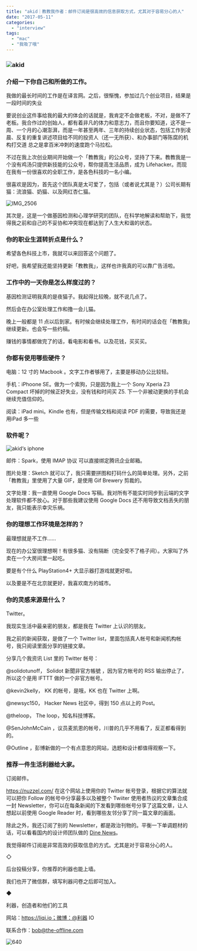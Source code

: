 ```yaml
---
title: "akid｜教教我作者：邮件订阅是很高效的信息获取方式，尤其对于容易分心的人"
date: "2017-05-11"
categories: 
  - "interview"
tags: 
  - "mac"
  - "我吸了哦"
---
```


### ![akid](/images/58222.jpg)

### **介绍一下你自己和所做的工作。**

我做的最长时间的工作是在译言网。之后，很惭愧，参加过几个创业项目，结果是一段时间的失业

要说创业这件事给我的最大的体会的话就是，我肯定不会做老板，不对，是做不了老板。我合作过的创始人，都有着非凡的体力和意志力，而且你要知道，这不是一周、一个月的心潮澎湃，而是一年甚至两年、三年的持续创业状态，包括工作到凌晨、反复的重复讲述项目给不同的投资人（还一无所获）、和办事部门等陈腐的机构打交道 总之是拿百米冲刺的速度跑个马拉松。

不过在我上次创业期间开始做一个「教教我」的公众号，坚持了下来。教教我是一个没有鸡汤只提供新技能的公众号，帮你提高生活品质，成为 Lifehacker。而现在我有一份很喜欢的全职工作，是各色科技的一名小编。

很喜欢是因为，首先这个团队真是太可爱了，包括（或者说尤其是？）公司长期有猫：流浪猫、奶猫、以及网红杏仁猫。

![IMG_2506](/images/10210-908x1024.jpg)

其次是，这是一个做基因检测和心理学研究的团队，在科学地解读和帮助下，我觉得我之前和自己的不妥协和冲突现在都达到了人生大和谐的状态。

### **你的职业生涯转折点是什么？**

希望各色科技上市，我就可以来回答这个问题了。

好吧，我希望我还能坚持更新「教教我」，这样也许我真的可以靠广告活啦。

### **工作中的一天你是怎么样度过的？**

基因检测证明我真的是夜猫子。我起得比较晚，就不说几点了。

然后会在办公室处理工作和撸一会儿猫。

晚上一般都是 11 点以后到家。有时候会继续处理工作，有时间的话会在「教教我」继续更新。也会写一些约稿。

赚钱的事情都做完了的话，看电影和看书。以及花钱，买买买。

### **你都有使用哪些硬件？**

电脑：12 寸的 Macbook 。文字工作者够用了，主要是移动办公比较轻。

手机：iPhoone SE。做为一个索狗，只是因为我上一个 Sony Xperia Z3 Compact 坏掉的时候正好失业，没有钱和时间买 Z5. 下一个非被动更换的手机会继续充值信仰的。

阅读：iPad mini。Kindle 也有，但是传输文档和阅读 PDF 的需要，导致我还是用iPad 多一些

### **软件呢？**

![akid‘s iphone](/images/59726-577x1024.png)

邮件：Spark，使用 IMAP 协议 可以直接绑定腾讯企业邮箱。

图片处理：Sketch 就可以了，我只需要拼图和打码什么的简单处理。另外，之前「教教我」里使用了大量 GIF，是使用 Gif Brewery 剪裁的。

文字处理：我一直使用 Google Docs 写稿。我对所有不能实时同步到云端的文字处理软件都不放心。对于那些我建议使用 Google Docs 还不用导致文档丢失的朋友，我只能表示幸灾乐祸。

### **你的理想工作环境是怎样的？**

最理想就是不工作……

现在的办公室很理想啊！有很多猫、没有隔断（完全受不了格子间）。大家叫了外卖在一个大房间里一起吃。

要是有个什么 PlayStation4+ 大显示器打游戏就更好啦。

以及要是不在北京就更好，我喜欢南方的城市。

### **你的灵感来源是什么？**

Twitter。

我现实生活中最亲密的朋友，都是我在 Twitter 上认识的朋友。

我之前的新闻获取，是做了一个 Twitter list，里面包括真人帐号和新闻机构帐号，我只阅读里面分享的链接文章。

分享几个我资讯 List 里的 Twitter 帐号：

@solidotunoff， Solidot 新聞非官方帳號 ，因为官方帐号的 RSS 输出停止了，所以这个是用 IFTTT 做的一个非官方帐号。

@kevin2kelly， KK 的帐号，是哦，KK 也在 Twitter 上啊。

@newsyc150， Hacker News 社区中，得到 150 点以上的 Post。

@theloop， The loop，知名科技博客。

@SenJohnMcCain ，议员麦凯恩的帐号，川普的几乎不用看了，反正都看得到的。

@Outline ，彭博新做的一个有点意思的网站，选题和设计都值得观察一下。

### **推荐一件生活利器给大家。**

订阅邮件。

https://nuzzel.com/ 在这个网站上使用你的 Twitter 帐号登录，根据它的算法就可以把你 Follow 的帐号中分享最多以及被整个 Twiiter 使用者热议的文章集合成一封 Newsletter，你可以在每条新闻的下发看到哪些帐号分享了这篇文章，让人想起以前使用 Google Reader 时，看到哪些友邻分享了同一篇文章的画面。

除此之外，我还订阅了别的 Newsletter，都是政治刊物的。平衡一下单调题材的话，可以看看国内的设计师团队做的 [Dine News](https://news.dinehq.com/)。

我觉得邮件订阅是非常高效的获取信息的方式。尤其是对于容易分心的人。

◇

后台投稿分享，你推荐的利器也能上墙。

我们也开了微信群，填写利器问卷之后即可加入。

◆

利器，创造者和他们的工具

网站：https://liqi.io；微博：@利器 IO

联系合作：bob@the-offline.com

![640](/images/47975.jpg)
